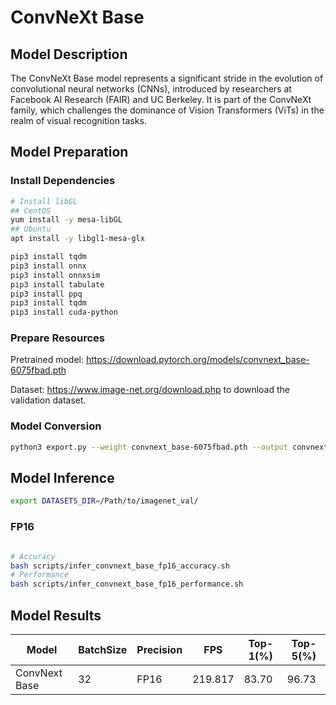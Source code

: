 # ConvNeXt Base

## Model Description

The ConvNeXt Base model represents a significant stride in the evolution of convolutional neural networks (CNNs), introduced by researchers at Facebook AI Research (FAIR) and UC Berkeley. It is part of the ConvNeXt family, which challenges the dominance of Vision Transformers (ViTs) in the realm of visual recognition tasks.

## Model Preparation

### Install Dependencies

```bash
# Install libGL
## CentOS
yum install -y mesa-libGL
## Ubuntu
apt install -y libgl1-mesa-glx

pip3 install tqdm
pip3 install onnx
pip3 install onnxsim
pip3 install tabulate
pip3 install ppq
pip3 install tqdm
pip3 install cuda-python
```

### Prepare Resources

Pretrained model: <https://download.pytorch.org/models/convnext_base-6075fbad.pth>

Dataset: <https://www.image-net.org/download.php> to download the validation dataset.

### Model Conversion

```bash
python3 export.py --weight convnext_base-6075fbad.pth --output convnext_base.onnx
```

## Model Inference

```bash
export DATASETS_DIR=/Path/to/imagenet_val/
```

### FP16

```bash

# Accuracy
bash scripts/infer_convnext_base_fp16_accuracy.sh
# Performance
bash scripts/infer_convnext_base_fp16_performance.sh
```

## Model Results

| Model          | BatchSize | Precision | FPS     | Top-1(%) | Top-5(%) |
| -------------- | --------- | --------- | ------- | -------- | -------- |
| ConvNext Base  | 32        | FP16      | 219.817 | 83.70    | 96.73    |
